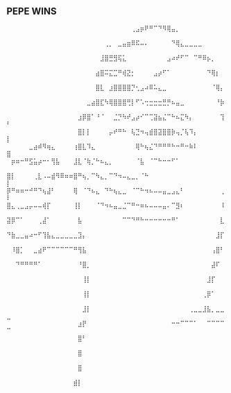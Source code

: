## PEPE WINS 

⠀⠀⠀⠀⠀⠀⠀⠀⠀⠀⠀⠀⠀⠀⠀⠀⠀⠀⠀⠀⠀⠀⠀⠀⠀⠀⠀⠀⢀⣠⡶⠟⠛⠉⠙⠻⢿⣤⡀⠀⠀⠀⠀⠀⠀⠀⠀⠀⠀⠀
⠀⠀⠀⠀⠀⠀⠀⠀⠀⠀⠀⠀⠀⠀⠀⠀⠀⠀⠀⠀⠀⠀⢀⡀⠀⣀⣤⣶⠿⠯⠤⠄⠀⠀⠀⠀⠀⠙⢿⣄⣀⣀⣀⣀⠀⠀⠀⠀⠀⠀
⠀⠀⠀⠀⠀⠀⠀⠀⠀⠀⠀⠀⠀⠀⠀⠀⠀⠀⠀⠀⠀⣸⣿⣛⣻⢯⣅⠀⠀⠀⠀⠀⠀⠀⠀⠀⣠⠴⠞⠋⠉⠀⠉⠛⠿⡦⡀⠀⠀⠀
⠀⠀⠀⠀⠀⠀⠀⠀⠀⠀⠀⠀⠀⠀⠀⠀⠀⠀⠀⠀⣴⣿⠭⣍⣉⠛⢾⣝⡂⠀⠀⠀⠀⣠⡴⠋⠁⠀⠀⠀⠀⠀⠀⠀⠀⠙⢿⡆⠀⠀
⠀⠀⠀⠀⠀⠀⠀⠀⠀⠀⠀⠀⠀⠀⠀⠀⠀⠀⠀⠀⣿⣇⠀⣰⣿⣿⣿⣿⡙⢂⣠⠴⠿⠥⣄⣀⠀⠀⠀⠀⠀⠀⠀⠀⠀⠀⠈⢿⡄⠀
⠀⠀⠀⠀⠀⠀⠀⠀⠀⠀⠀⠀⠀⠀⠀⠀⠀⠀⣀⣴⣿⣏⠳⢿⣿⣿⣿⢛⡇⠋⠡⢒⣒⣒⣒⣛⡛⠦⣤⣀⠀⠀⠀⠀⠀⠀⠀⠘⡷⠀
⠀⠀⠀⠀⠀⠀⠀⠀⠀⠀⠀⠀⠀⠀⠀⠀⣰⡿⣿⠁⠘⠈⠀⠀⣈⡙⠳⠞⣠⡴⠊⠉⢉⣽⣦⣌⠉⠓⠦⣍⠳⡄⠀⠀⠀⠀⠀⠀⢹⠃
⠀⠀⠀⠀⠀⠀⠀⠀⠀⠀⠀⠀⠀⠀⠀⠀⣿⡇⡇⠀⠀⠀⠀⡤⠞⠛⠓⠀⢧⣙⠲⢤⣾⣿⣽⣿⣿⡷⢤⡈⢧⠹⡄⠀⠀⠀⠀⠀⠀⡇
⠀⠀⠀⠀⠀⣀⣴⠾⠻⢶⣄⠀⠀⠀⠀⢰⣿⣇⠹⣄⠀⠀⠀⠀⠀⠀⠀⠀⠀⢿⠓⢦⣌⠙⠛⠛⠛⠓⠒⠛⠒⠷⠇⠀⠀⠀⠀⠀⠀⣿
⠀⡶⠶⠒⠛⣫⣥⡴⠒⠂⢻⣧⠀⠀⠀⣸⣇⠈⢷⡈⠓⠦⣄⡀⠀⠀⠀⠀⠀⠈⣧⠀⠈⠉⠓⠒⠒⠋⠁⠀⠀⠀⠀⠀⠀⠀⠀⠀⠀⠀
⣿⡇⠀⠀⠀⠀⢀⣇⠠⠤⣾⠻⠿⠶⠶⣿⠛⢦⡀⠉⠳⣄⡀⠉⠙⠲⠤⣄⣀⡀⠈⠓⠀⠀⠀⠀⠀⠀⠀⠀⠀⠀⠀⠀⠀⠀⠀⠀⠀⡇
⡿⠛⠶⠶⠒⠚⠛⠙⢦⣼⠃⠀⠀⠀⠀⢿⠀⠈⠙⠦⣄⠀⠙⠓⢦⣄⣀⠀⠈⠉⠓⠲⠦⠤⠤⣤⣀⣠⣄⠃⠀⠀⠀⠀⠀⠀⠀⠀⢀⠇
⣿⣄⢀⣀⣠⡤⠤⠤⢾⡏⠀⠀⠀⠀⠀⢸⡇⠀⠀⠀⠈⠙⠲⠦⣤⣀⣈⠉⠛⠒⠶⠦⠤⠤⠤⣤⠄⠉⣻⠆⠀⠀⠀⠀⠀⠀⠀⠀⠸⠀
⣽⡿⠉⠁⠀⠀⠀⢀⣼⠁⠀⠀⠀⠀⠀⠀⣧⠀⠀⠀⠀⠀⠀⠀⠀⠀⠉⠉⠙⠛⠓⠒⠒⠒⠒⠒⠒⠛⠁⠀⠀⠀⠀⠀⠀⠀⠀⠀⣇⠀
⠙⣷⣀⣀⣤⠴⠒⠋⢹⣧⣄⣀⣀⣀⣀⣀⣹⡄⠀⠀⠀⠀⠀⠀⠀⠀⠀⠀⠀⠀⠀⠀⠀⠀⠀⠀⠀⠀⠀⠀⠀⠀⠀⠀⠀⠀⠀⣸⡏⠀
⠀⠸⣿⡁⠀⠀⣀⣴⠟⠉⠉⠉⠉⠉⠉⠛⢻⣧⠀⠀⠀⠀⠀⠀⠀⠀⠀⠀⠀⠀⠀⠀⠀⠀⠀⠀⠀⠀⠀⠀⠀⠀⠀⠀⠀⠀⢠⣿⠃⠀
⠀⠀⠙⠛⠛⠛⠛⠁⠀⠀⠀⠀⠀⠀⠀⠀⠘⣿⡀⠀⠀⠀⠀⠀⠀⠀⠀⠀⠀⠀⠀⠀⠀⠀⠀⠀⠀⠀⠀⠀⠀⠀⠀⠀⠀⠀⣼⠏⠀⠀
⠀⠀⠀⠀⠀⠀⠀⠀⠀⠀⠀⠀⠀⠀⠀⠀⠀⢸⡇⠀⠀⠀⠀⠀⠀⠀⠀⠀⠀⠀⠀⠀⠀⠀⠀⠀⠀⠀⠀⠀⠀⠀⠀⠀⠀⣸⡏⠀⠀⠀
⠀⠀⠀⠀⠀⠀⠀⠀⠀⠀⠀⠀⠀⠀⠀⠀⠀⢸⡇⠀⠀⠀⠀⠀⠀⠀⠀⠀⠀⠀⠀⠀⠀⠀⠀⠀⠀⠀⠀⠀⠀⠀⠀⠀⢀⡿⠁⠀⠀⠀
⠀⠀⠀⠀⠀⠀⠀⠀⠀⠀⠀⠀⠀⠀⠀⠀⠀⣸⡇⠀⠀⠀⠀⠀⠀⠀⠀⠀⠀⠀⠀⠀⠀⠀⠀⠀⠀⠀⠀⠀⠀⢀⣀⣀⣸⣧⡀⣀⣀⣀
⠀⠀⠀⠀⠀⠀⠀⠀⠀⠀⠀⠀⠀⠀⠀⠀⣰⡟⠀⠀⠀⠀⠀⠀⠀⠀⠀⠀⠀⠀⠀⠀⠀⠀⠀⠀⠀⠒⠒⠉⠉⠉⠁⠀⠀⠉⠉⠉⠉⠉
⠀⠀⠀⠀⠀⠀⠀⠀⠀⠀⠀⠀⠀⠀⠀⠀⣿⠃⠀⠀⠀⠀⠀⠀⠀⠀⠀⠀⠀⠀⠀⠀⠀⠀⠀⠀⠀⠀⠀⠀⠀⠀⠀⠀⠀⠀⠀⠀⠀⠀
⠀⠀⠀⠀⠀⠀⠀⠀⠀⠀⠀⠀⠀⠀⠀⠀⣿⠀⠀⠀⠀⠀⠀⠀⠀⠀⠀⠀⠀⠀⠀⠀⠀⠀⠀⠀⠀⠀⠀⠀⠀⠀⠀⠀⠀⠀⠀⠀⠀⠀
⠀⠀⠀⠀⠀⠀⠀⠀⠀⠀⠀⠀⠀⠀⠀⠀⣿⠀⠀⠀⠀⠀⠀⠀⠀⠀⠀⠀⠀⠀⠀⠀⠀⠀⠀⠀⠀⠀⠀⠀⠀⠀⠀⠀⠀⠀⠀⠀⠀⠀
⠀⠀⠀⠀⠀⠀⠀⠀⠀⠀⠀⠀⠀⠀⠀⣾⡇⠀⠀⠀⠀⠀⠀⠀⠀⠀⠀⠀⠀⠀⠀⠀⠀⠀⠀⠀⠀⠀⠀⠀⠀⠀⠀⠀⠀⠀⠀⠀⠀⠀
